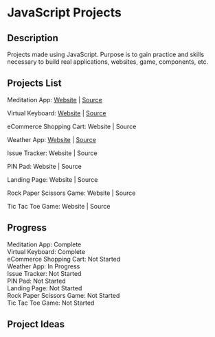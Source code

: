 # JavaScript Projects

## Description
Projects made using JavaScript. Purpose is to gain practice and skills necessary to build real applications, websites, game, components, etc.

## Projects List
Meditation App: [Website](https://ejnguyen619.github.io/javascript-projects/Meditation/) | [Source](https://github.com/ejnguyen619/javascript-projects/tree/main/Meditation)

Virtual Keyboard: [Website](https://ejnguyen619.github.io/javascript-projects/Virtual-Keyboard/) | [Source](https://github.com/ejnguyen619/javascript-projects/tree/main/Virtual-Keyboard)

eCommerce Shopping Cart: Website | Source

Weather App: [Website](https://ejnguyen619.github.io/javascript-projects/Weather/) | [Source](https://github.com/ejnguyen619/javascript-projects/tree/main/Weather)

Issue Tracker: Website | Source

PIN Pad: Website | Source

Landing Page: Website | Source

Rock Paper Scissors Game: Website | Source

Tic Tac Toe Game: Website | Source

## Progress
Meditation App: Complete\
Virtual Keyboard: Complete\
eCommerce Shopping Cart: Not Started\
Weather App: In Progress\
Issue Tracker: Not Started\
PIN Pad: Not Started\
Landing Page: Not Started\
Rock Paper Scissors Game: Not Started\
Tic Tac Toe Game: Not Started

## Project Ideas
